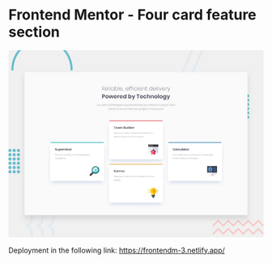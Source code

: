 # Frontend Mentor - Four card feature section

![Design preview for the Four card feature section coding challenge](./design/desktop-preview.jpg)

Deployment in the following link:
https://frontendm-3.netlify.app/
